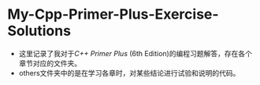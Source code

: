 # My-Cpp-Primer-Plus-Exercise-Solutions
- 这里记录了我对于*C++ Primer Plus* (6th Edition)的编程习题解答，存在各个章节对应的文件夹。
- others文件夹中的是在学习各章时，对某些结论进行试验和说明的代码。
